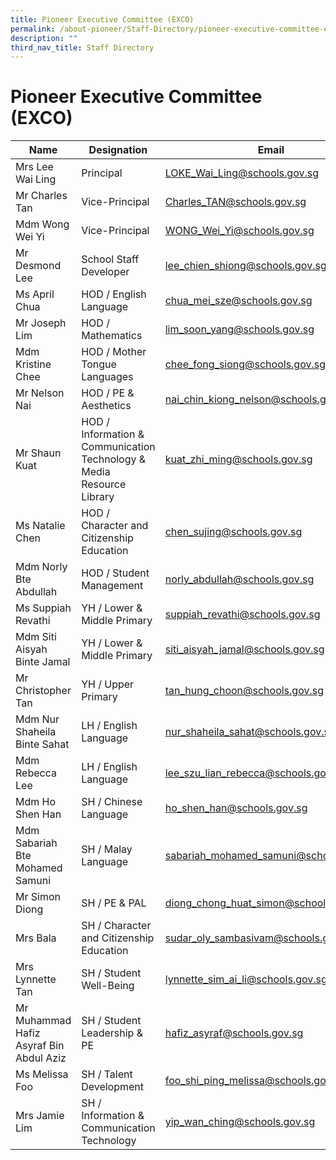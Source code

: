 ```yaml
---
title: Pioneer Executive Committee (EXCO)
permalink: /about-pioneer/Staff-Directory/pioneer-executive-committee-exco/
description: ""
third_nav_title: Staff Directory
---
```

# Pioneer Executive Committee (EXCO)

| Name                             | Designation                                                           | Email                                    |
|--|--|--|
| Mrs Lee Wai Ling                 | Principal                                                             | LOKE_Wai_Ling@schools.gov.sg             |
| Mr Charles Tan                   | Vice-Principal                                                        | Charles_TAN@schools.gov.sg               |
| Mdm Wong Wei Yi                  | Vice-Principal                                                        | WONG_Wei_Yi@schools.gov.sg               |
| Mr Desmond Lee                   | School Staff Developer                                                | lee_chien_shiong@schools.gov.sg          |
| Ms April Chua                    | HOD / English Language                                                | chua_mei_sze@schools.gov.sg              |
| Mr Joseph Lim                    | HOD / Mathematics                                                     | lim_soon_yang@schools.gov.sg             |
| Mdm Kristine Chee                | HOD / Mother Tongue Languages                                         | chee_fong_siong@schools.gov.sg           |
| Mr Nelson Nai                    | HOD / PE & Aesthetics                                                 | nai_chin_kiong_nelson@schools.gov.sg     |
| Mr Shaun Kuat                    | HOD / Information & Communication Technology & Media Resource Library | kuat_zhi_ming@schools.gov.sg             |
| Ms Natalie Chen                  | HOD / Character and Citizenship Education                             | chen_sujing@schools.gov.sg               |
| Mdm Norly Bte Abdullah           | HOD / Student Management                                              | norly_abdullah@schools.gov.sg            |
| Ms Suppiah Revathi               | YH / Lower & Middle Primary                                           | suppiah_revathi@schools.gov.sg           |
| Mdm Siti Aisyah Binte Jamal      | YH / Lower & Middle Primary                                           | siti_aisyah_jamal@schools.gov.sg         |
| Mr Christopher Tan               | YH / Upper Primary                                                    | tan_hung_choon@schools.gov.sg            |
| Mdm Nur Shaheila Binte Sahat     | LH / English Language                                                 | nur_shaheila_sahat@schools.gov.sg        |
| Mdm Rebecca Lee                  | LH / English Language                                                 | lee_szu_lian_rebecca@schools.gov.sg      |
| Mdm Ho Shen Han                  | SH / Chinese Language                                                 | ho_shen_han@schools.gov.sg               |
| Mdm Sabariah Bte Mohamed Samuni  | SH / Malay Language                                                   | sabariah_mohamed_samuni@schools.gov.sg   |
| Mr Simon Diong                   | SH / PE & PAL                                                         | diong_chong_huat_simon@schools.gov.sg    |
| Mrs Bala                         | SH / Character and Citizenship Education                              | sudar_oly_sambasivam@schools.gov.sg      |
| Mrs Lynnette Tan                 | SH / Student Well-Being                                               | lynnette_sim_ai_li@schools.gov.sg        |
| Mr Muhammad Hafiz Asyraf Bin Abdul Aziz | SH / Student Leadership & PE                                         | hafiz_asyraf@schools.gov.sg |
| Ms Melissa Foo                   | SH / Talent Development                                               | foo_shi_ping_melissa@schools.gov.sg      |
| Mrs Jamie Lim                    | SH / Information & Communication Technology                           | yip_wan_ching@schools.gov.sg             |